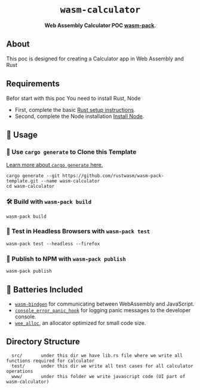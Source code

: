 <div align="center">

  <h1><code>wasm-calculator</code></h1>

  <strong>Web Assembly Calculator POC <a href="https://github.com/rustwasm/wasm-pack">wasm-pack</a>.</strong>

  

 

</div>

## About

This poc is designed for creating a Calculator app in Web Assembly and Rust

## Requirements
Befor start with this poc You need to install Rust, Node

* First, complete the basic [Rust setup instructions](https://www.rust-lang.org/tools/install).
* Second, complete the Node installation [Install Node](https://nodejs.org/en/download/).

## 🚴 Usage

### 🐑 Use `cargo generate` to Clone this Template

[Learn more about `cargo generate` here.](https://github.com/ashleygwilliams/cargo-generate)

```
cargo generate --git https://github.com/rustwasm/wasm-pack-template.git --name wasm-calculator
cd wasm-calculator
```

### 🛠️ Build with `wasm-pack build`

```
wasm-pack build
```

### 🔬 Test in Headless Browsers with `wasm-pack test`

```
wasm-pack test --headless --firefox
```

### 🎁 Publish to NPM with `wasm-pack publish`

```
wasm-pack publish
```

## 🔋 Batteries Included

* [`wasm-bindgen`](https://github.com/rustwasm/wasm-bindgen) for communicating
  between WebAssembly and JavaScript.
* [`console_error_panic_hook`](https://github.com/rustwasm/console_error_panic_hook)
  for logging panic messages to the developer console.
* [`wee_alloc`](https://github.com/rustwasm/wee_alloc), an allocator optimized
  for small code size.
  


Directory Structure
-------------------

      src/       under this dir we have lib.rs file where we write all functions required for calculator
      test/      under this dir we write all test cases for all calculator operations
      www/       under this folder we write javascript code (UI part of wasm-calculator)
